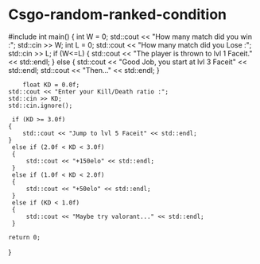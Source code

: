 # Csgo-random-ranked-condition








#include <iostream>
int main()
{	int W = 0;
	std::cout << "How many match did you win :";
	std::cin >> W;
	int L = 0;
	std::cout << "How many match did you Lose :";
	std::cin >> L;
	if (W<=L)
	{
		std::cout << "The player is thrown to lvl 1 Faceit." << std::endl;
	}
	else
	{
		std::cout << "Good Job, you start at lvl 3 Faceit" << std::endl;
		std::cout << "Then..." << std::endl;
	}
	
		float KD = 0.0f;
	std::cout << "Enter your Kill/Death ratio :";
	std::cin >> KD;
	std::cin.ignore();

	 if (KD >= 3.0f)
	{
		std::cout << "Jump to lvl 5 Faceit" << std::endl;
	}
	 else if (2.0f < KD < 3.0f)
	 {
		 std::cout << "+150elo" << std::endl;
	 }
	 else if (1.0f < KD < 2.0f)
	 {
		 std::cout << "+50elo" << std::endl;
	 }
	 else if (KD < 1.0f)
	 {
		 std::cout << "Maybe try valorant..." << std::endl;
	 }

	return 0;
}
